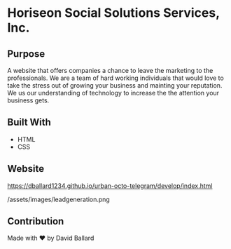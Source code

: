 # Horiseon Social Solutions Services, Inc.

## Purpose
A website that offers companies a chance to leave the marketing to the professionals. We are a team of hard working individuals that would love to take the stress out of growing your business and mainting your reputation. We us our understanding of technology to increase the the attention your business gets.

## Built With
* HTML
* CSS

## Website
https://dballard1234.github.io/urban-octo-telegram/develop/index.html  

/assets/images/leadgeneration.png

## Contribution
Made with ❤️ by David Ballard

